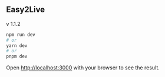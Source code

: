## Easy2Live 
v 1.1.2
```bash
npm run dev
# or
yarn dev
# or
pnpm dev
```

Open [http://localhost:3000](http://localhost:3000) with your browser to see the result.

